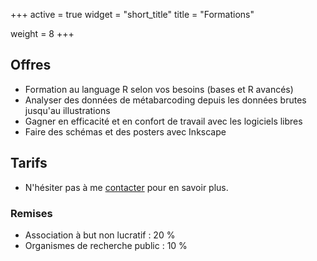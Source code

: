 +++
active = true
widget = "short_title"
title = "Formations"

weight = 8
+++

  
## Offres

* Formation au language R selon vos besoins (bases et R avancés)
* Analyser des données de métabarcoding depuis les données brutes jusqu'au illustrations
* Gagner en efficacité et en confort de travail avec les logiciels libres
* Faire des schémas et des posters avec Inkscape

## Tarifs

* N'hésiter pas à me [contacter](/#contact) pour en savoir plus.

### Remises

* Association à but non lucratif : 20 %
* Organismes de recherche public : 10 %
